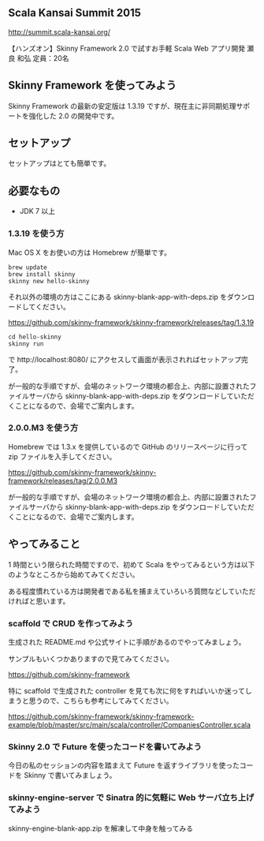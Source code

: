 ## Scala Kansai Summit 2015

http://summit.scala-kansai.org/

【ハンズオン】Skinny Framework 2.0 で試すお手軽 Scala Web アプリ開発 瀬良 和弘 定員：20名

## Skinny Framework を使ってみよう

Skinny Framework の最新の安定版は 1.3.19 ですが、現在主に非同期処理サポートを強化した 2.0 の開発中です。

## セットアップ

セットアップはとても簡単です。

## 必要なもの

- JDK 7 以上

### 1.3.19 を使う方

Mac OS X をお使いの方は Homebrew が簡単です。

```
brew update
brew install skinny
skinny new hello-skinny
```

それ以外の環境の方はここにある skinny-blank-app-with-deps.zip をダウンロードしてください。

https://github.com/skinny-framework/skinny-framework/releases/tag/1.3.19

```
cd hello-skinny
skinny run
```

で http://localhost:8080/ にアクセスして画面が表示されればセットアップ完了。

が一般的な手順ですが、会場のネットワーク環境の都合上、内部に設置されたファイルサーバから skinny-blank-app-with-deps.zip をダウンロードしていただくことになるので、会場でご案内します。

### 2.0.0.M3 を使う方

Homebrew では 1.3.x を提供しているので GitHub のリリースページに行って zip ファイルを入手してください。

https://github.com/skinny-framework/skinny-framework/releases/tag/2.0.0.M3

が一般的な手順ですが、会場のネットワーク環境の都合上、内部に設置されたファイルサーバから skinny-blank-app-with-deps.zip をダウンロードしていただくことになるので、会場でご案内します。


## やってみること

1 時間という限られた時間ですので、初めて Scala をやってみるという方は以下のようなところから始めてみてください。

ある程度慣れている方は開発者である私を捕まえていろいろ質問などしていただければと思います。

### scaffold で CRUD を作ってみよう

生成された README.md や公式サイトに手順があるのでやってみましょう。

サンプルもいくつかありますので見てみてください。

https://github.com/skinny-framework

特に scaffold で生成された controller を見ても次に何をすればいいか迷ってしまうと思うので、こちらも参考にしてみてください。

https://github.com/skinny-framework/skinny-framework-example/blob/master/src/main/scala/controller/CompaniesController.scala

### Skinny 2.0 で Future を使ったコードを書いてみよう

今日の私のセッションの内容を踏まえて Future を返すライブラリを使ったコードを Skinny で書いてみましょう。

### skinny-engine-server で Sinatra 的に気軽に Web サーバ立ち上げてみよう

skinny-engine-blank-app.zip を解凍して中身を触ってみる

